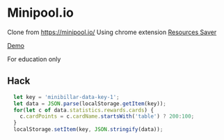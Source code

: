 # Minipool.io

Clone from https://minipool.io/
Using chrome extension [Resources Saver](https://github.com/up209d/ResourcesSaverExt)

[Demo](https://luongducquangtn.github.io/minipool.io/)

For education only

## Hack

```javascript
  let key = 'minibillar-data-key-1';
  let data = JSON.parse(localStorage.getItem(key));
  for(let c of data.statistics.rewards.cards) {
  	c.cardPoints = c.cardName.startsWith('table') ? 200:100;
  }
  localStorage.setItem(key, JSON.stringify(data));
```
